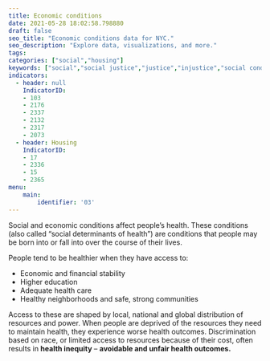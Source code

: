 ```yaml
---
title: Economic conditions
date: 2021-05-28 18:02:58.798880
draft: false
seo_title: "Economic conditions data for NYC."
seo_description: "Explore data, visualizations, and more."
tags: 
categories: ["social","housing"]
keywords: ["social","social justice","justice","injustice","social conditions","poverty","racism","housing","health"]
indicators:
  - header: null
    IndicatorID:
    - 103 
    - 2176
    - 2337
    - 2132
    - 2317
    - 2073 
  - header: Housing 
    IndicatorID:
    - 17
    - 2336
    - 15
    - 2365
menu:
    main:
        identifier: '03'
---
```


Social and economic conditions affect people’s health. These conditions (also called “social determinants of health”) are conditions that people may be born into or fall into over the course of their lives. 

People tend to be healthier when they have access to:

* Economic and financial stability
* Higher education
* Adequate health care
* Healthy neighborhoods and safe, strong communities

Access to these are shaped by local, national and global distribution of resources and power. When people are deprived of the resources they need to maintain health, they experience worse health outcomes. Discrimination based on race, or limited access to resources because of their cost, often results in **health inequity** – **avoidable and unfair health outcomes.** 